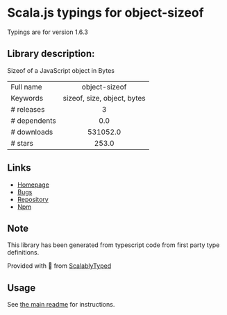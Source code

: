 
# Scala.js typings for object-sizeof

Typings are for version 1.6.3

## Library description:
Sizeof of a JavaScript object in Bytes

|                    |                 |
| ------------------ | :-------------: |
| Full name          | object-sizeof |
| Keywords           | sizeof, size, object, bytes |
| # releases         | 3 |
| # dependents       | 0.0 |
| # downloads        | 531052.0 |
| # stars            | 253.0 |

## Links
- [Homepage](https://github.com/miktam/sizeof#readme)
- [Bugs](https://github.com/miktam/sizeof/issues)
- [Repository](https://github.com/miktam/sizeof)
- [Npm](https://www.npmjs.com/package/object-sizeof)
    


## Note
This library has been generated from typescript code from first party type definitions.

Provided with :purple_heart: from [ScalablyTyped](https://github.com/oyvindberg/ScalablyTyped)

## Usage
See [the main readme](../../readme.md) for instructions.


